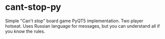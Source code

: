 # cant-stop-py
Simple "Can't stop" board game PyQT5 implementation.
Two player hotseat.
Uses Russian language for messages, but you can understand all if you know the rules. 
